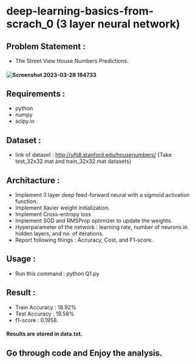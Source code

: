 # deep-learning-basics-from-scrach_0 (3 layer neural network)
## Problem Statement :
- The Street View House Numbers Predictions.
#### ![Screenshot 2023-03-28 184733](https://user-images.githubusercontent.com/116808590/228262687-ebb264b1-4039-40c7-b8e8-8c33e1e1e66e.png)
## Requirements :
- python
- numpy
- scipy.io
## Dataset :
- link of dataset : http://ufldl.stanford.edu/housenumbers/   {Take test_32x32.mat and train_32x32.mat datasets}
## Architacture :
- Implement 3 layer deep feed-forward neural with a sigmoid activation function.
- Implement Xavier weight initialization.
- Implement Cross-entropy loss
- Implement SGD and RMSProp optimizer to update the weights.
- Hyperparameter of the network : learning rate, number of neurons in hidden layers, and no. of iterations.
- Report following things : Accuracy, Cost, and F1-score.
## Usage :
- Run this command : python Q1.py
## Result :
- Train Accuracy : 18.92%
- Test Accuracy : 19.58%
- f1-score : 0.1958.
#### Results are stored in data.txt.
## Go through code and Enjoy the analysis.
